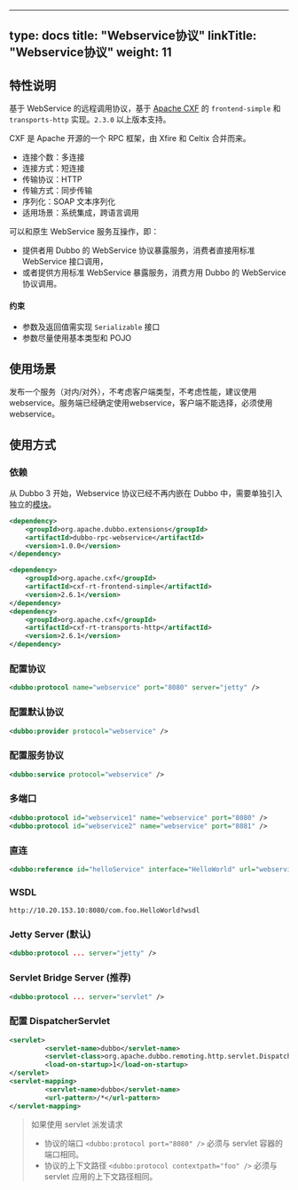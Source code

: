 
---
type: docs
title: "Webservice协议"
linkTitle: "Webservice协议"
weight: 11
---


## 特性说明
基于 WebService 的远程调用协议，基于 [Apache CXF](http://cxf.apache.org) 的 `frontend-simple` 和 `transports-http` 实现。`2.3.0` 以上版本支持。

CXF 是 Apache 开源的一个 RPC 框架，由 Xfire 和 Celtix 合并而来。
* 连接个数：多连接
* 连接方式：短连接
* 传输协议：HTTP
* 传输方式：同步传输
* 序列化：SOAP 文本序列化
* 适用场景：系统集成，跨语言调用

可以和原生 WebService 服务互操作，即：

* 提供者用 Dubbo 的 WebService 协议暴露服务，消费者直接用标准 WebService 接口调用，
* 或者提供方用标准 WebService 暴露服务，消费方用 Dubbo 的 WebService 协议调用。
#### 约束
* 参数及返回值需实现 `Serializable` 接口
* 参数尽量使用基本类型和 POJO

## 使用场景
发布一个服务（对内/对外），不考虑客户端类型，不考虑性能，建议使用webservice。服务端已经确定使用webservice，客户端不能选择，必须使用webservice。
## 使用方式
### 依赖

从 Dubbo 3 开始，Webservice 协议已经不再内嵌在 Dubbo 中，需要单独引入独立的[模块](/zh-cn/release/dubbo-spi-extensions/#dubbo-rpc)。
```xml
<dependency>
    <groupId>org.apache.dubbo.extensions</groupId>
    <artifactId>dubbo-rpc-webservice</artifactId>
    <version>1.0.0</version>
</dependency>
```

```xml
<dependency>
    <groupId>org.apache.cxf</groupId>
    <artifactId>cxf-rt-frontend-simple</artifactId>
    <version>2.6.1</version>
</dependency>
<dependency>
    <groupId>org.apache.cxf</groupId>
    <artifactId>cxf-rt-transports-http</artifactId>
    <version>2.6.1</version>
</dependency>
```

### 配置协议
```xml
<dubbo:protocol name="webservice" port="8080" server="jetty" />
```

### 配置默认协议
```xml
<dubbo:provider protocol="webservice" />
```

### 配置服务协议
```xml
<dubbo:service protocol="webservice" />
```

### 多端口
```xml
<dubbo:protocol id="webservice1" name="webservice" port="8080" />
<dubbo:protocol id="webservice2" name="webservice" port="8081" />
```

### 直连
```xml
<dubbo:reference id="helloService" interface="HelloWorld" url="webservice://10.20.153.10:8080/com.foo.HelloWorld" />
```

### WSDL
```
http://10.20.153.10:8080/com.foo.HelloWorld?wsdl
```

### Jetty Server (默认)

```xml
<dubbo:protocol ... server="jetty" />
```

### Servlet Bridge Server (推荐)
```xml
<dubbo:protocol ... server="servlet" />
```

### 配置 DispatcherServlet
```xml
<servlet>
         <servlet-name>dubbo</servlet-name>
         <servlet-class>org.apache.dubbo.remoting.http.servlet.DispatcherServlet</servlet-class>
         <load-on-startup>1</load-on-startup>
</servlet>
<servlet-mapping>
         <servlet-name>dubbo</servlet-name>
         <url-pattern>/*</url-pattern>
</servlet-mapping>
```

> 如果使用 servlet 派发请求
> * 协议的端口 `<dubbo:protocol port="8080" />` 必须与 servlet 容器的端口相同。
> * 协议的上下文路径 `<dubbo:protocol contextpath="foo" />` 必须与 servlet 应用的上下文路径相同。
